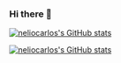### Hi there 👋

<!--
**neliocarlos/NelioCarlos** is a ✨ _special_ ✨ repository because its `README.md` (this file) appears on your GitHub profile.

Here are some ideas to get you started:

- 🔭 I’m currently working on ...
- 🌱 I’m currently learning ...
- 👯 I’m looking to collaborate on ...
- 🤔 I’m looking for help with ...
- 💬 Ask me about ...
- 📫 How to reach me: ...
- 😄 Pronouns: ...
- ⚡ Fun fact: ...
-->

[![neliocarlos's GitHub stats](https://github-readme-stats.vercel.app/api?username=neliocarlos&show_icons=true&theme=tokyonight)](https://github.com/anuraghazra/github-readme-stats)

[![neliocarlos's GitHub stats](https://github-readme-stats.vercel.app/api?username=neliocarlos&show_icons=true&theme=tokyonight)](https://github.com/anuraghazra/github-readme-stats)

